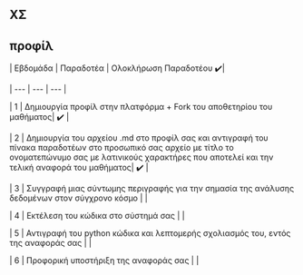 ## ΧΣ
## προφίλ 



| Εβδομάδα | Παραδοτέα | Ολοκλήρωση Παραδοτέου  ✔️|

| --- | --- | --- |

| 1 | Δημιουργία προφίλ στην πλατφόρμα + Fork του αποθετηρίου του μαθήματος| ✔️ |

| 2 | Δημιουργία του αρχείου .md στο προφίλ σας και αντιγραφή του πίνακα παραδοτέων στο προσωπικό σας αρχείο με τίτλο το ονοματεπώνυμο σας με λατινικούς χαρακτήρες που αποτελεί και την τελική αναφορά του μαθήματος| ✔️  |

| 3 | Συγγραφή μιας σύντωμης περιγραφής για την σημασία της ανάλυσης δεδομένων στον σύγχρονο κόσμο |  |

| 4 | Εκτέλεση του κώδικα στο σύστημά σας |  |

| 5 | Αντιγραφή του python κώδικα και λεπτομερής σχολιασμός του, εντός της αναφοράς σας |  |

| 6 | Προφορική υποστήριξη της αναφοράς σας |  |
